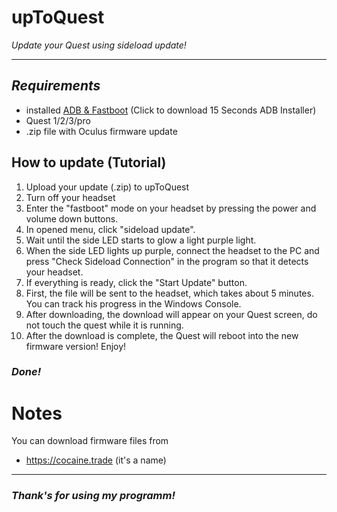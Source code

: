 # upToQuest
*Update your Quest using sideload update!*

----
## *Requirements*
- installed [ADB & Fastboot](https://icedrive.net/s/k7j4QQi9FVtCZD9DXA8ZwDut7zXG) (Click to download 15 Seconds ADB Installer)
- Quest 1/2/3/pro
- .zip file with Oculus firmware update

## How to update (Tutorial)
1. Upload your update (.zip) to upToQuest
2. Turn off your headset
3. Enter the "fastboot" mode on your headset by pressing the power and volume down buttons.
4. In opened menu, click "sideload update".
5. Wait until the side LED starts to glow a light purple light.
6. When the side LED lights up purple, connect the headset to the PC and press "Check Sideload Connection" in the program so that it detects your headset.
7. If everything is ready, click the "Start Update" button.
8. First, the file will be sent to the headset, which takes about 5 minutes. You can track his progress in the Windows Console.
9. After downloading, the download will appear on your Quest screen, do not touch the quest while it is running.
10. After the download is complete, the Quest will reboot into the new firmware version! Enjoy!
### *Done!*

# Notes
You can download firmware files from
- https://cocaine.trade (it's a name)
----
### *Thank's for using my programm!*

